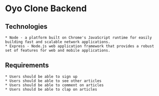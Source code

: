 # Oyo Clone Backend

## Technologies
    * Node - a platform built on Chrome's JavaScript runtime for easily building fast and scalable network applications.
    * Express - Node.js web application framework that provides a robust set of features for web and mobile applications.


## Requirements
    * Users should be able to sign up
    * Users should be able to see other articles
    * Users should be able to comment on articles
    * Users should be able to clap on articles

